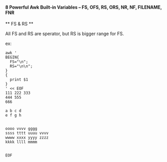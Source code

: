 
#### 8 Powerful Awk Built-in Variables – FS, OFS, RS, ORS, NR, NF, FILENAME, FNR

** FS & RS **

All FS and RS are sperator, but RS is bigger range for FS. 

ex: 
```
awk '
BEGIN{
  FS="\n";
  RS="\n\n";
}
{
  print $1
}
' << EOF
111 222 333
444 555
666

a b c d
e f g h


oooo vvvv gggg
ssss tttt uuuu vvvv 
wwww xxxx yyyy zzzz 
kkkk llll mmmm


EOF

```


